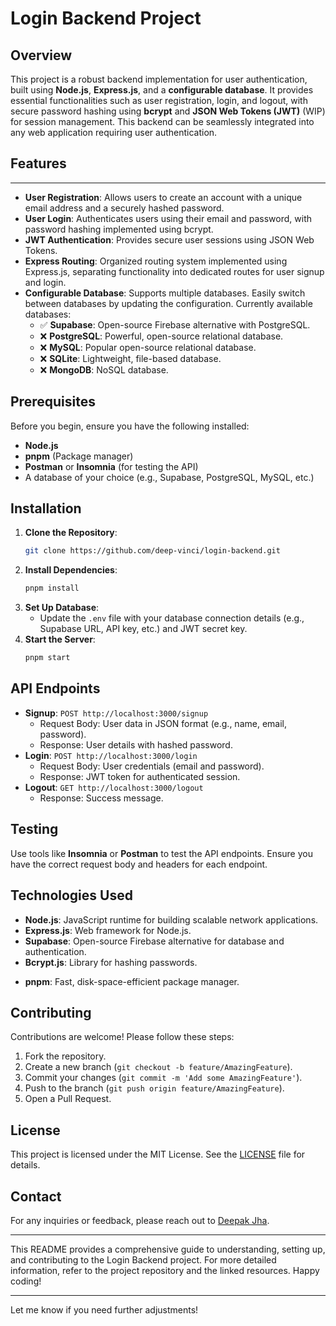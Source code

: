 # Login Backend Project

## Overview
This project is a robust backend implementation for user authentication, built using **Node.js**, **Express.js**, and a **configurable database**. It provides essential functionalities such as user registration, login, and logout, with secure password hashing using **bcrypt** and **JSON Web Tokens (JWT)** (WIP) for session management. This backend can be seamlessly integrated into any web application requiring user authentication.

## Features
---

- **User Registration**: Allows users to create an account with a unique email address and a securely hashed password.
- **User Login**: Authenticates users using their email and password, with password hashing implemented using bcrypt.
- **JWT Authentication**: Provides secure user sessions using JSON Web Tokens.
- **Express Routing**: Organized routing system implemented using Express.js, separating functionality into dedicated routes for user signup and login.
- **Configurable Database**: Supports multiple databases. Easily switch between databases by updating the configuration. Currently available databases:
  - ✅ **Supabase**: Open-source Firebase alternative with PostgreSQL.
  - ❌ **PostgreSQL**: Powerful, open-source relational database.
  - ❌ **MySQL**: Popular open-source relational database.
  - ❌ **SQLite**: Lightweight, file-based database.
  - ❌ **MongoDB**: NoSQL database.

## Prerequisites
Before you begin, ensure you have the following installed:
- **Node.js**
- **pnpm** (Package manager)
- **Postman** or **Insomnia** (for testing the API)
- A database of your choice (e.g., Supabase, PostgreSQL, MySQL, etc.)

## Installation
1. **Clone the Repository**:
   ```bash
   git clone https://github.com/deep-vinci/login-backend.git
   ```
2. **Install Dependencies**:
   ```bash
   pnpm install
   ```
3. **Set Up Database**:
   - Update the `.env` file with your database connection details (e.g., Supabase URL, API key, etc.) and JWT secret key.
4. **Start the Server**:
   ```bash
   pnpm start
   ```
<!-- 
## Supported Databases
This project is designed to work with the following databases:
- **Supabase**: Open-source Firebase alternative with PostgreSQL.
- **PostgreSQL**: Powerful, open-source relational database.
- **MySQL**: Popular open-source relational database.
- **SQLite**: Lightweight, file-based database.
- **MongoDB**: NoSQL database (optional, if configured). -->
<!-- 
To switch databases, update the configuration files and install the appropriate database driver (e.g., `pg` for PostgreSQL, `mysql2` for MySQL, etc.). -->

## API Endpoints
- **Signup**: `POST http://localhost:3000/signup`
  - Request Body: User data in JSON format (e.g., name, email, password).
  - Response: User details with hashed password.
- **Login**: `POST http://localhost:3000/login`
  - Request Body: User credentials (email and password).
  - Response: JWT token for authenticated session.
- **Logout**: `GET http://localhost:3000/logout`
  - Response: Success message.

## Testing
Use tools like **Insomnia** or **Postman** to test the API endpoints. Ensure you have the correct request body and headers for each endpoint.

## Technologies Used
- **Node.js**: JavaScript runtime for building scalable network applications.
- **Express.js**: Web framework for Node.js.
- **Supabase**: Open-source Firebase alternative for database and authentication.
- **Bcrypt.js**: Library for hashing passwords.
<!-- - **Jsonwebtoken**: JSON Web Token generation and verification. -->
- **pnpm**: Fast, disk-space-efficient package manager.

## Contributing
Contributions are welcome! Please follow these steps:
1. Fork the repository.
2. Create a new branch (`git checkout -b feature/AmazingFeature`).
3. Commit your changes (`git commit -m 'Add some AmazingFeature'`).
4. Push to the branch (`git push origin feature/AmazingFeature`).
5. Open a Pull Request.

## License
This project is licensed under the MIT License. See the [LICENSE](LICENSE) file for details.


## Contact
For any inquiries or feedback, please reach out to [Deepak Jha](https://github.com/deep-vinci).

---

This README provides a comprehensive guide to understanding, setting up, and contributing to the Login Backend project. For more detailed information, refer to the project repository and the linked resources. Happy coding!

---

Let me know if you need further adjustments!